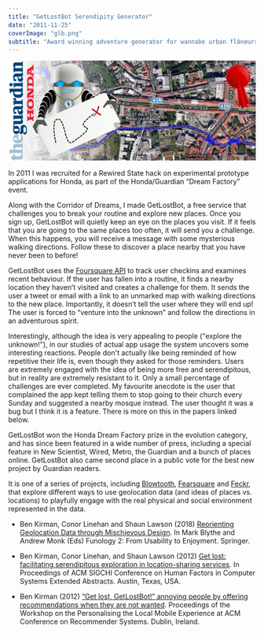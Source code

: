 ```yaml
---
title: "GetLostBot Serendipity Generator"
date: "2011-11-25"
coverImage: "glb.png"
subtitle: "Award winning adventure generator for wannabe urban flâneurs"
---
```


<img src="images/glb.png" alt="Screenshot showing getlostbot logo, and a satellite map with a path outlined in blue." width="800">

In 2011 I was recruited for a Rewired State hack on experimental prototype applications for Honda, as part of the Honda/Guardian “Dream Factory” event.

Along with the Corridor of Dreams, I made GetLostBot, a free service that challenges you to break your routine and explore new places. Once you sign up, GetLostBot will quietly keep an eye on the places you visit. If it feels that you are going to the same places too often, it will send you a challenge. When this happens, you will receive a message with some mysterious walking directions. Follow these to discover a place nearby that you have never been to before!

GetLostBot uses the [Foursquare API](https://developer.foursquare.com/) to track user checkins and examines recent behaviour. If the user has fallen into a routine, it finds a nearby location they haven’t visited and creates a challenge for them. It sends the user a tweet or email with a link to an unmarked map with walking directions to the new place. Importantly, it doesn’t tell the user where they will end up! The user is forced to “venture into the unknown” and follow the directions in an adventurous spirit.

Interestingly, although the idea is very appealing to people ("explore the unknown!"), in our studies of actual app usage the system uncovers some interesting reactions. People don't actually like being reminded of how repetitive their life is, even though they asked for those reminders. Users are extremely engaged with the idea of being more free and serendipitous, but in reality are extremely resistant to it. Only a small percentage of challenges are ever completed. My favourite anecdote is the user that complained the app kept telling them to stop going to their church every Sunday and suggested a nearby mosque instead. The user thought it was a bug but I think it is a feature. There is more on this in the papers linked below.

GetLostBot won the Honda Dream Factory prize in the evolution category, and has since been featured in a wide number of press, including a special feature in New Scientist, Wired, Metro, the Guardian and a bunch of places online. GetLostBot also came second place in a public vote for the best new project by Guardian readers.

It is one of a series of projects, including [Blowtooth](/projects/blowtooth-smuggle-virtual-drugs-through-real-airport-security/), [Fearsquare](/projects/fearsquare/) and [Feckr](/projects/feckr-the-game-for-closet-sociopaths/), that explore different ways to use geolocation data (and ideas of places vs. locations) to playfully engage with the real physical and social environment represented in the data. 

* Ben Kirman, Conor Linehan and Shaun Lawson (2018) [Reorienting Geolocation Data through Mischievous Design](/papers/Kirman2018GeolocationFunology.pdf). In Mark Blythe and Andrew Monk (Eds) Funology 2: From Usability to Enjoyment. Springer.

* Ben Kirman, Conor Linehan, and Shaun Lawson (2012) [Get lost: facilitating serendipitous exploration in location-sharing services](/papers/Kirman2012GetLostCHI.pdf). In Proceedings of ACM SIGCHI Conference on Human Factors in Computer Systems Extended Abstracts. Austin, Texas, USA.

* Ben Kirman (2012) [“Get lost, GetLostBot!” annoying people by offering recommendations when they are not wanted](/papers/Kirman2012GetLost.pdf). Proceedings of the Workshop on the Personalising the Local Mobile Experience at ACM Conference on Recommender Systems. Dublin, Ireland.
